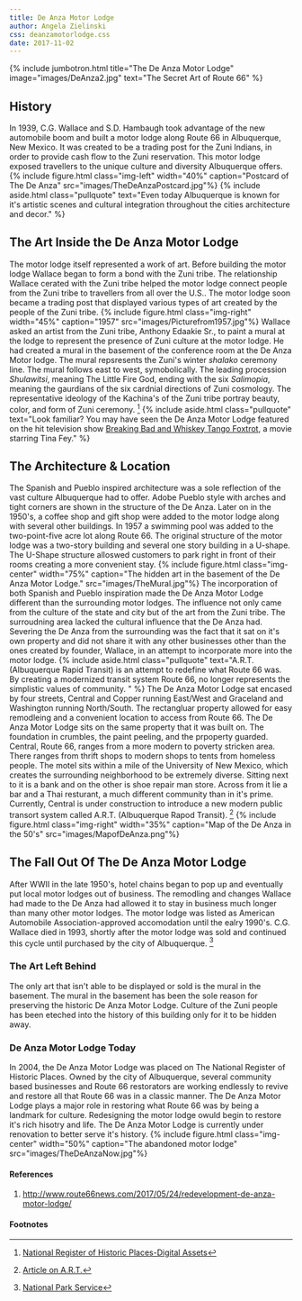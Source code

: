 ```yaml
---
title: De Anza Motor Lodge
author: Angela Zielinski
css: deanzamotorlodge.css
date: 2017-11-02
---
```

{% include jumbotron.html
title="The De Anza Motor Lodge"
image="images/DeAnza2.jpg"
text="The Secret Art of Route 66"
%} 
## History 
In 1939, C.G. Wallace and S.D. Hambaugh took advantage of the new automobile boom and built a motor lodge along Route 66 in Albuquerque, New Mexico. It was created to be a trading post for the Zuni Indians, in order to provide cash flow to the Zuni reservation. This motor lodge exposed travellers to the unique culture and diversity Albuquerque offers.
  {% include figure.html
  class="img-left"
  width="40%"
  caption="Postcard of The De Anza"
  src="images/TheDeAnzaPostcard.jpg"%} 
{% include aside.html
  class="pullquote"
  text="Even today Albuquerque is known for it's artistic scenes and cultural integration throughout the cities architecture and decor."
  %}
## The Art Inside the De Anza Motor Lodge
The motor lodge itself represented a work of art. Before building the motor lodge Wallace began to form a bond with the Zuni tribe. The relationship Wallace cerated with the Zuni tribe helped the motor lodge connect people from the Zuni tribe to travellers from all over the U.S.. The motor lodge soon became a trading post that displayed various types of art created by the people of the Zuni tribe.
{% include figure.html
  class="img-right"
  width="45%"
  caption="1957"
  src="images/Picturefrom1957.jpg"%}
Wallace asked an artist from the Zuni tribe, Anthony Edaakie Sr., to paint a mural at the lodge to represent the presence of Zuni culture at the motor lodge. He had created a mural in the basement of the conference room at the De Anza Motor lodge. The mural repsresents the Zuni's winter *shalako* ceremony line. The mural follows east to west, symobolically. The leading procession *Shulawitsi*, meaning The Little Fire God, ending with the six *Salimopia*, meaning the gaurdians of the six cardnial directions of Zuni cosmology. The representative ideology of the Kachina's of the Zuni tribe portray beauty, color, and form of Zuni ceremony. [^source] 
{% include aside.html
  class="pullquote"
  text="Look familiar? You may have seen the De Anza Motor Lodge featured on the hit television show [Breaking Bad and Whiskey Tango Foxtrot](http://www.route66news.com/2017/05/24/redevelopment-de-anza-motor-lodge/), a movie starring Tina Fey."
  %}
## The Architecture & Location
The Spanish and Pueblo inspired architecture was a sole reflection of the vast culture Albuquerque had to offer. Adobe Pueblo style with arches and tight corners are shown in the structure of the De Anza. Later on in the 1950's, a coffee shop and gift shop were added to the motor lodge along with several other buildings. In 1957 a swimming pool was added to the two-point-five acre lot along Route 66. The original structure of the motor lodge was a two-story building and several one story building in a U-shape. The U-Shape structure alloswed customers to park right in front of their rooms creating a more convenient stay.
{% include figure.html
  class="img-center"
  width="75%"
  caption="The hidden art in the basement of the De Anza Motor Lodge."
  src="images/TheMural.jpg"%}
The incorporation of both Spanish and Pueblo inspiration made the De Anza Motor Lodge different than the surrounding motor lodges. The influence not only came from the culture of the state and city but of the art from the Zuni tribe. The surroudning area lacked the cultural influence that the De Anza had. Severing the De Anza from the surrounding was the fact that it sat on it's own property and did not share it with any other businesses other than the ones created by founder, Wallace, in an attempt to incorporate more into the motor lodge.
{% include aside.html
  class="pullquote"
  text="A.R.T.(Albuquerque Rapid Transit) is an attempt to redefine what Route 66 was. By creating a modernized transit system Route 66, no longer represents the simplistic values of community. "
  %}
The De Anza Motor Lodge sat encased by four streets, Central and Copper running East/West and Graceland and Washington running North/South. The rectangluar property allowed for easy remodleing and a convenient location to access from Route 66.
The De Anza Motor Lodge sits on the same property that it was built on. The foundation in crumbles, the paint peeling, and the prpoperty guarded. Central, Route 66, ranges from a more modern to poverty stricken area. There ranges from thrift shops to modern shops to tents from homeless people. The motel sits within a mile of the University of New Mexico, which creates the surrounding neighborhood to be extremely diverse. Sitting next to it is a bank and on the other is shoe repair man store. Across from it lie a bar and a Thai resturant, a much different community than in it's prime. Currently, Central is under construction to introduce a new modern public transort system called A.R.T. (Albuquerque Rapod Transit). [^source3]
{% include figure.html
  class="img-right"
  width="35%"
  caption="Map of the De Anza in the 50's"
  src="images/MapofDeAnza.png"%}
## The Fall Out Of The De Anza Motor Lodge
After WWII in the late 1950's, hotel chains began to pop up and eventually put local motor lodges out of business. The remodling and changes Wallace had made to the De Anza had allowed it to stay in business much longer than many other motor lodges. The motor lodge was listed as American Automobile Association-approved accomodation until the ealry 1990's. C.G. Wallace died in 1993, shortly after the motor lodge was sold and continued this cycle until purchased by the city of Albuquerque. [^source2] 
### The Art Left Behind
The only art that isn't able to be displayed or sold is the mural in the basement. The mural in the basement has been the sole reason for preserving the historic De Anza Motor Lodge. Culture of the Zuni people has been eteched into the history of this building only for it to be hidden away.
### De Anza Motor Lodge Today
In 2004, the De Anza Motor Lodge was placed on The National Register of Historic Places. Owned by the city of Albuquerque, several community based businesses and Route 66 restorators are working endlessly to revive and restore all that Route 66 was in a classic manner. The De Anza Motor Lodge plays a major role in restoring what Route 66 was by being a landmark for culture. Redesigning the motor lodge owuld begin to restore it's rich hisotry and life. The De Anza Motor Lodge is currently under renovation to better serve it's history.
{% include figure.html
  class="img-center"
  width="50%"
  caption="The abandoned motor lodge"
  src="images/TheDeAnzaNow.jpg"%}
#### References 
1. <http://www.route66news.com/2017/05/24/redevelopment-de-anza-motor-lodge/>
#### Footnotes
[^source]: [National Register of Historic Places-Digital Assets](https://npgallery.nps.gov/NRHP/AssetDetail?assetID=62a42603-c087-4f9e-867d-ca14159a777d)
[^source2]: [National Park Service](https://www.nps.gov/nr/travel/route66/de_anza_motor_lodge_albuquerque.html) 
[^source3]: [Article on A.R.T.](http://www.brtabq.com)
